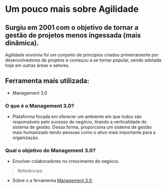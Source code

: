 # Um pouco mais sobre Agilidade
## Surgiu em 2001 com o objetivo de tornar a gestão de projetos menos ingessada (mais dinâmica).

Agilidade envolvia foi um conjunto de princípios criados primeiramente por desenvolvedores de projetos e começou a se tornar popular, sendo adotada hoje em outras áreas e setores.

## Ferramenta mais utilizada:
- Management 3.0

### O que é o Management 3.0?
- Plataforma focada em oferecer um ambiente em que todos são responsáveis pelo sucesso do negócio, tirando a verticalidade do sistema de gestão. Dessa forma, proporciona um sistema de gestão mais humanizado tendo pessoas como o ativo mais importante para a organização.

### Qual o objetivo do Management 3.0?
- Envolver colaboradores no crescimento do negócio.


> Referências:
- Sobre o a ferramenta [Management 3.0](https://www.alura.com.br/artigos/o-que-e-management-3-0-e-por-que-aplica-lo-na-sua-empresa);
